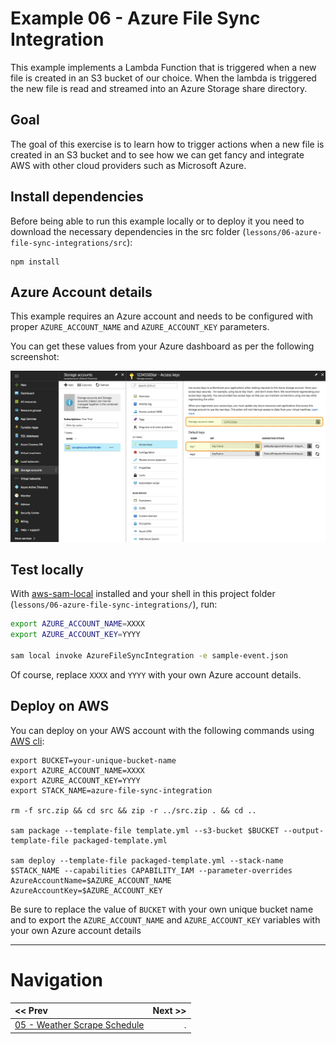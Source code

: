 # Example 06 - Azure File Sync Integration

This example implements a Lambda Function that is triggered when a new file is
created in an S3 bucket of our choice. When the lambda is triggered the new file
is read and streamed into an Azure Storage share directory.


## Goal

The goal of this exercise is to learn how to trigger actions when a new file is created
in an S3 bucket and to see how we can get fancy and integrate AWS with other cloud providers
such as Microsoft Azure.


## Install dependencies

Before being able to run this example locally or to deploy it you need to download
the necessary dependencies in the src folder (`lessons/06-azure-file-sync-integrations/src`):

```
npm install
```


## Azure Account details

This example requires an Azure account and needs to be configured with proper `AZURE_ACCOUNT_NAME` and `AZURE_ACCOUNT_KEY` parameters.

You can get these values from your Azure dashboard as per the following screenshot:

![Azure credentials for storage](azure_account_details.png)


## Test locally

With [aws-sam-local](https://github.com/awslabs/aws-sam-locall) installed and your shell in this project folder (`lessons/06-azure-file-sync-integrations/`), run:

```bash
export AZURE_ACCOUNT_NAME=XXXX
export AZURE_ACCOUNT_KEY=YYYY

sam local invoke AzureFileSyncIntegration -e sample-event.json

```

Of course, replace `XXXX` and `YYYY` with your own Azure account details.


## Deploy on AWS

You can deploy on your AWS account with the following commands using [AWS cli](https://aws.amazon.com/cli/):

```
export BUCKET=your-unique-bucket-name
export AZURE_ACCOUNT_NAME=XXXX
export AZURE_ACCOUNT_KEY=YYYY
export STACK_NAME=azure-file-sync-integration

rm -f src.zip && cd src && zip -r ../src.zip . && cd ..

sam package --template-file template.yml --s3-bucket $BUCKET --output-template-file packaged-template.yml

sam deploy --template-file packaged-template.yml --stack-name $STACK_NAME --capabilities CAPABILITY_IAM --parameter-overrides AzureAccountName=$AZURE_ACCOUNT_NAME AzureAccountKey=$AZURE_ACCOUNT_KEY
```

Be sure to replace the value of `BUCKET` with your own unique bucket name and to
export the `AZURE_ACCOUNT_NAME` and `AZURE_ACCOUNT_KEY` variables with your own Azure account details


---


# Navigation

| << Prev | Next >> |
| :---         |          ---: |
| [05 - Weather Scrape Schedule](../05-weather-scrape-schedule)   | . |
